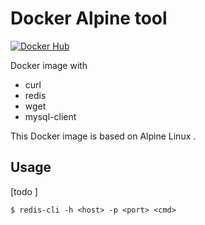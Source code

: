 # Docker Alpine tool

[![Docker Hub](https://img.shields.io/badge/docker-ready-blue.svg)](https://registry.hub.docker.com/u/4ernookiy/alpine-tool/) 

Docker image with 

* curl 
* redis 
* wget 
* mysql-client

This Docker image is based on Alpine Linux .

## Usage

[todo ]

```
$ redis-cli -h <host> -p <port> <cmd>
```

